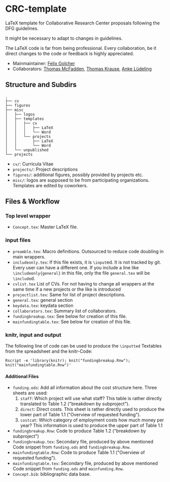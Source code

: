 # CRC-template

LaTeX template for Collaborative Research Center proposals following
the DFG guidelines.

It might be necessary to adapt to changes in guidelines.

The LaTeX code is far from being professional. Every collaboration, be it direct changes to the code or feedback is highly appreciated.

* Mainmaintainer: [Felix Golcher](https://github.com/felixgolcher)
* Collaborators: [Thomas McFadden](https://github.com/mcfadden13), [Thomas Krause](https://github.com/thomaskrause), [Anke Lüdeling](https://github.com/AnkeLuedeling)

## Structure and Subdirs 

```
.
├── cv
├── figures
├── misc
│   ├── logos
│   ├── templates
│   │   ├── cv
│   │   │   ├── LaTeX
│   │   │   └── Word
│   │   └── projects
│   │       ├── LaTeX
│   │       └── Word
│   └── unpublished
└── projects
```

* `cv/`: Curricula Vitae
* `projects/`: Project descriptions
* `figures/`: additional figures, possibly provided by projects etc.
* `misc/`: logos are supposed to be from participating organizations. Templates are edited by coworkers.


## Files & Workflow

### Top level wrapper

* `Concept.tex`: Master LaTeX file.

### input files

* `preamble.tex`: Macro definitions. Outsourced to reduce code doubling in main wrappers.
* `includeonly.tex`: If this file exists, it is `\input`ed. It is not tracked by git. Every user can have a different one. If you include a line like `\includeonly{general}` in this file, only the file `general.tex` will be `\include`d.
* `cvlist.tex` List of CVs. For not having to change all wrappers at the same time if a new projects or the like is introduced
* `projectlist.tex`: Same for list of project descriptions.
* `general.tex`: general section
* `keydata.tex`: keydata section
* `collaborators.tex`: Summary list of collaborators.
* `fundingbreakup.tex`: See below for creation of this file.
* `mainfundingtable.tex`: See below for creation of this file.


### knitr, input and output ###

The following line of code can be used to produce the `\inputted` Textables from the spreadsheet and the knitr-Code:
```
Rscript -e 'library(knitr); knit("fundingbreakup.Rnw"); knit("mainfundingtable.Rnw")'
```

#### Additional Files ####

* `funding.ods`: Add all information about the cost structure here. Three sheets are used:
    1. `staff`: Which project will use what staff? This table is rather directly translated to Table 1.2 ("breakdown by subproject").
    2. `direct`: Direct costs. This sheet is rather directly used to produce the lower part of Table 1.1 ("Overview of requested funding").
    3. `costcat`: Which category of employment costs how much money per year? This information is used to produce the upper part of Table 1.1
* `fundingbreakup.Rnw`: Code to produce Table 1.2 ("breakdown by subproject")
* `fundingbreakup.tex`: Secondary file, produced by above mentioned Code snippet from `funding.ods` and `fundingbreakup.Rnw`.
* `mainfundingtable.Rnw`: Code to produce Table 1.1 ("Overview of requested funding").
* `mainfundingtable.tex`: Secondary file, produced by above mentioned Code snippet from `funding.ods` and `mainfunding.Rnw`.
* `Concept.bib`: bibliographic data base.




